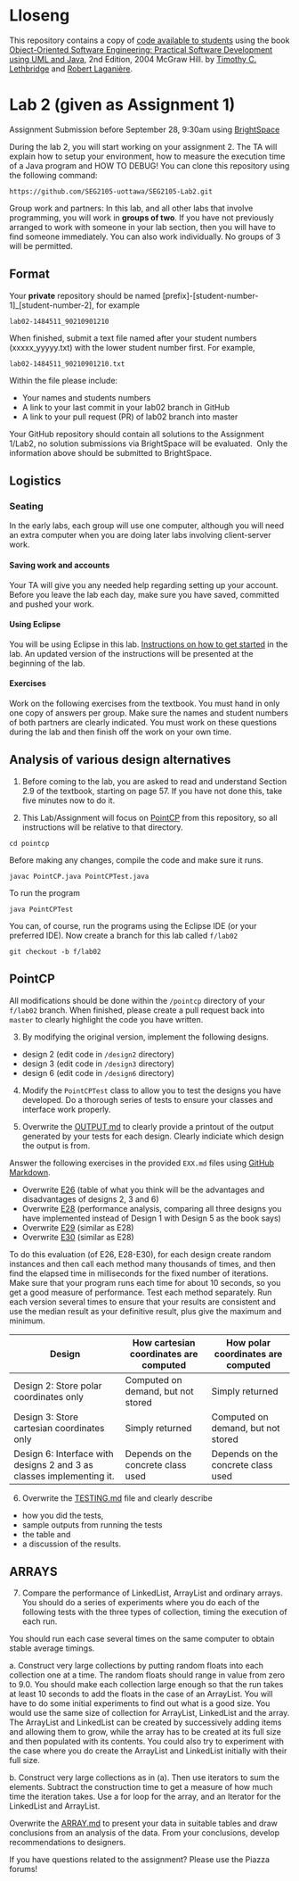 # Lloseng

This repository contains a copy of [code available to students](https://github.com/TimLethbridge/Lloseng)
using the book [Object-Oriented Software Engineering: Practical Software
Development using UML and Java](http://www.site.uottawa.ca/school/research/lloseng/), 2nd Edition, 2004 McGraw Hill.
by [Timothy C. Lethbridge](http://www.eecs.uottawa.ca/~tcl) and
[Robert Laganière](http://www.eecs.uottawa.ca/~laganier).

# Lab 2 (given as Assignment 1)

Assignment Submission before September 28, 9:30am using [BrightSpace](https://uottawa.brightspace.com/)

During the lab 2, you will start working on your assignment 2. The TA will explain how to setup your environment, how to measure the execution time of a Java program and HOW TO DEBUG!
You can clone this repository using the following command:

```
https://github.com/SEG2105-uottawa/SEG2105-Lab2.git
```

Group work and partners: In this lab, and all other labs that involve programming, you
will work in **groups of two**. If you have not previously arranged to work with someone
in your lab section, then you will have to find someone immediately. You can also work individually. 
No groups of 3 will be permitted.

## Format

Your **private** repository should be named \[prefix\]-\[student-number-1\]_\[student-number-2\], for example


```
lab02-1484511_90210901210
```

When finished, submit a text file named after your student numbers (xxxxx_yyyyy.txt)
with the lower student number first.  For example,

```
lab02-1484511_90210901210.txt
```

Within the file please include:

* Your names and students numbers
* A link to your last commit in your lab02 branch in GitHub
* A link to your pull request (PR) of lab02 branch into master


Your GitHub repository should contain all solutions to the Assignment 1/Lab2,
no solution submissions via BrightSpace will be evaluated. 
Only the information above should be submitted to BrightSpace.


## Logistics

### Seating

In the early labs, each group will use one computer, although you will need an extra computer when you are doing later labs involving client-server work.

#### Saving work and accounts

Your TA will give you any needed help regarding setting up your account.
Before you leave the lab each day, make sure you have saved, committed and pushed
your work.

#### Using Eclipse

You will be using Eclipse in this lab. [Instructions on how to get started](http://www.site.uottawa.ca/~mgarz042/SEG2105/assignments/Lab1_Getting_Started.html)
in the lab. An updated version of the instructions will be presented at the beginning of the lab. 


#### Exercises

Work on the following exercises from the textbook. You must hand in
only one copy of answers per group. Make sure the names and student numbers
of both partners are clearly indicated. You must work on these questions
during the lab and then finish off the work on your own time.

## Analysis of various design alternatives

1. Before coming to the lab, you are asked to read and understand Section 2.9 of
the textbook, starting on page 57. If you have not done this, take five
minutes now to do it.

2. This Lab/Assignment will focus on [PointCP](/pointcp) from this repository,
so all instructions will be relative to that directory.

```
cd pointcp
```

Before making any changes, compile the code and make sure it runs.

```
javac PointCP.java PointCPTest.java
```

To run the program

```
java PointCPTest
```
You can, of course, run the programs using the Eclipse IDE (or your preferred IDE).
Now create a branch for this lab called `f/lab02`

```
git checkout -b f/lab02
```

## PointCP

All modifications should be done within the `/pointcp` directory
of your `f/lab02` branch.  When finished, please create a pull request
back into `master` to clearly highlight the code you have written.

3. By modifying the original version, implement the following designs.

* design 2 (edit code in `/design2` directory)
* design 3 (edit code in `/design3` directory)
* design 6 (edit code in `/design6` directory)

4. Modify the `PointCPTest` class to allow you to test the designs you
have developed. Do a thorough series of tests to ensure your classes
and interface work properly.

5. Overwrite the [OUTPUT.md](/pointcp/OUTPUT.md) to clearly provide a printout
of the output generated by your tests for each design.  Clearly
indiciate which design the output is from.

Answer the following exercises in the provided `EXX.md` files
using [GitHub Markdown](https://guides.github.com/features/mastering-markdown/).

* Overwrite [E26](/pointcp/E26.md) (table of what you think will be the advantages and disadvantages of designs 2, 3 and 6)
* Overwrite [E28](/pointcp/E28.md) (performance analysis, comparing all three designs you have implemented instead of Design 1 with Design 5 as the book says)
* Overwrite [E29](/pointcp/E29.md) (similar as E28)
* Overwrite [E30](/pointcp/E30.md) (similar as E28)

To do this evaluation (of E26, E28-E30), for each design create random instances and
then call each method many thousands of times, and then find the elapsed time in milliseconds
for the fixed number of iterations. Make sure that your program runs each time for about
10 seconds, so you get a good measure of performance. Test each method separately.
Run each version several times to ensure that your results are consistent and use
the median result as your definitive result, plus give the maximum and minimum.

| Design | How cartesian coordinates are computed | How polar coordinates are computed |
| --- | --- | --- |
| Design 2: Store polar coordinates only | Computed on demand, but not stored| Simply returned |
| Design 3: Store cartesian coordinates only | Simply returned | Computed on demand, but not stored |
| Design 6: Interface with designs 2 and 3 as classes implementing it. | Depends on the concrete class used | Depends on the concrete class used |

6. Overwrite the [TESTING.md](/pointcp/TESTING.md) file and clearly describe

* how you did the tests,
* sample outputs from running the tests
* the table and
* a discussion of the results.

## ARRAYS

7. Compare the performance of LinkedList, ArrayList and ordinary arrays.
You should do a series of experiments where you do each of the
following tests with the three types of collection,
timing the execution of each run.

You should run each case several times on the same computer to
obtain stable average timings.

a. Construct very large collections by putting random floats into each collection one at a time. The random floats should range in value from zero to 9.0. You should make each collection large enough so that the run takes at least 10 seconds to add the floats in the case of an ArrayList. You will have to do some initial experiments to find out what is a good size. You would use the same size of collection for ArrayList, LinkedList and the array. The ArrayList and LinkedList can be created by successively adding items and allowing them to grow, while the array has to be created at its full size and then populated with its contents. You could also try to experiment with the case where you do create the ArrayList and LinkedList initially with their full size.

b. Construct very large collections as in (a). Then use iterators to sum the elements. Subtract the construction time to get a measure of how much time the iteration takes. Use a for loop for the array, and an Iterator for the LinkedList and ArrayList.

Overwrite the [ARRAY.md](/pointcp/ARRAY.md) to present your data in
suitable tables and draw conclusions from an analysis of the data.
From your conclusions, develop recommendations to designers.

If you have questions related to the assignment? Please use the Piazza forums!
